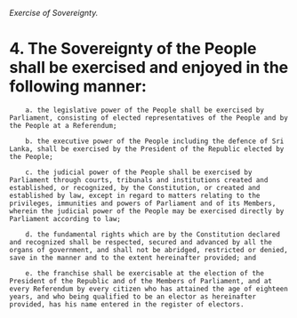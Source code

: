 *Exercise of Sovereignty.*

# 4. The Sovereignty of the People shall be exercised and enjoyed in the following manner:

        a. the legislative power of the People shall be exercised by Parliament, consisting of elected representatives of the People and by the People at a Referendum;

        b. the executive power of the People including the defence of Sri Lanka, shall be exercised by the President of the Republic elected by the People;

        c. the judicial power of the People shall be exercised by Parliament through courts, tribunals and institutions created and established, or recognized, by the Constitution, or created and established by law, except in regard to matters relating to the privileges, immunities and powers of Parliament and of its Members, wherein the judicial power of the People may be exercised directly by Parliament according to law;

        d. the fundamental rights which are by the Constitution declared and recognized shall be respected, secured and advanced by all the organs of government, and shall not be abridged, restricted or denied, save in the manner and to the extent hereinafter provided; and

        e. the franchise shall be exercisable at the election of the President of the Republic and of the Members of Parliament, and at every Referendum by every citizen who has attained the age of eighteen years, and who being qualified to be an elector as hereinafter provided, has his name entered in the register of electors.